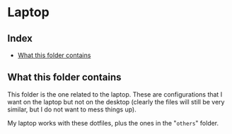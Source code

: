 # Laptop
## Index
- [What this folder contains](#what-this-folder-contains)
## What this folder contains
This folder is the one related to the laptop. These are configurations that I want on the laptop but not on the desktop (clearly the files will still be very similar, but I do not want to mess things up).

My laptop works with these dotfiles, plus the ones in the "`others`" folder.